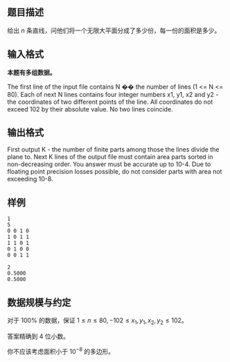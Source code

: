 ## 题目描述

给出 $n$ 条直线，问他们将一个无限大平面分成了多少份，每一份的面积是多少。

## 输入格式

**本题有多组数据。**

The first line of the input file contains N �� the number of lines (1 <= N <= 80). Each of next N lines contains four integer numbers x1, y1, x2 and y2 - the coordinates of two different points of the line. All coordinates do not exceed 102 by their absolute value. No two lines coincide.

## 输出格式

First output K - the number of finite parts among those the lines divide the plane to. Next K lines of the output file must contain area parts sorted in non-decreasing order. You answer must be accurate up to 10-4. Due to floating point precision losses possible, do not consider parts with area not exceeding 10-8.

## 样例

```input1
1
5
0 0 1 0
1 0 1 1
1 1 0 1
0 1 0 0
0 0 1 1
```
```output1
2
0.5000
0.5000
```

## 数据规模与约定

对于 $100\%$ 的数据，保证 $1\le n\le 80,-102\le x_1,y_1,x_2,y_2\le 102$。

答案精确到 $4$ 位小数。

你不应该考虑面积小于 $10^{-8}$ 的多边形。

